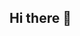 ## Hi there 👋

<!--
### **YuriTavare/YuriTavare** is a ✨ _special_ ✨ repository because its `README.md` (this file) appears on your GitHub profile.

Here are some ideas to get you started:


A palavra **limão** deve ser destacada.


> Escrito por Alura Start
